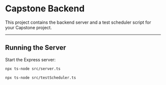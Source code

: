 # Capstone Backend

This project contains the backend server and a test scheduler script for your Capstone project.

---

## **Running the Server**

Start the Express server:

```bash
npx ts-node src/server.ts

npx ts-node src/testScheduler.ts
